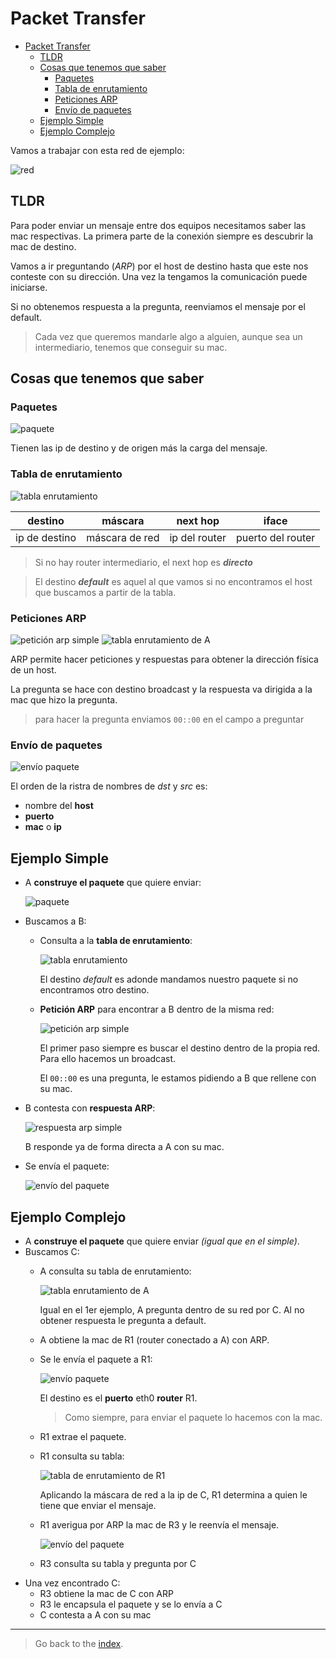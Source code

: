 # Packet Transfer

- [Packet Transfer](#packet-transfer)
  - [TLDR](#tldr)
  - [Cosas que tenemos que saber](#cosas-que-tenemos-que-saber)
    - [Paquetes](#paquetes)
    - [Tabla de enrutamiento](#tabla-de-enrutamiento)
    - [Peticiones ARP](#peticiones-arp)
    - [Envío de  paquetes](#envío-de--paquetes)
  - [Ejemplo Simple](#ejemplo-simple)
  - [Ejemplo Complejo](#ejemplo-complejo)

Vamos a trabajar con esta red de ejemplo:

![red](img/red-ejemplo-enrutamiento.PNG)

## TLDR

Para poder enviar un mensaje entre dos equipos necesitamos saber las mac respectivas. La primera parte de la conexión siempre es descubrir la mac de destino.

Vamos a ir preguntando (*ARP*) por el host de destino hasta que este nos conteste con su dirección. Una vez la tengamos la comunicación puede iniciarse.

Si no obtenemos respuesta a la pregunta, reenviamos el mensaje por el default.

> Cada vez que queremos mandarle algo a alguien, aunque sea un intermediario, tenemos que conseguir su mac.

## Cosas que tenemos que saber

### Paquetes

![paquete](img/paquete-ejemplo-enrutamiento.PNG)

Tienen las ip de destino y de origen más la carga del mensaje.

### Tabla de enrutamiento

![tabla enrutamiento](img/tabla-de-enrutamiento-direct-hop.PNG)

| destino       | máscara        | next hop      | iface             |
| ------------- | -------------- | ------------- | ----------------- |
| ip de destino | máscara de red | ip del router | puerto del router |

> Si no hay router intermediario, el next hop es ***directo***

> El destino ***default*** es aquel al que vamos si no encontramos el host que buscamos a partir de la tabla.

### Peticiones ARP

![petición arp simple](img/peticion-arp-simple.PNG)
![tabla enrutamiento de A](img/respuesta-arp-simple.PNG)

ARP permite hacer peticiones y respuestas para obtener la dirección física de un host.

La pregunta se hace con destino broadcast y la respuesta va dirigida a la mac que hizo la pregunta.

> para hacer la pregunta enviamos `00::00` en el campo a preguntar

### Envío de  paquetes

![envío paquete](img/paquete-A-R1-enrutamiento.PNG)

El orden de la ristra de nombres de *dst* y *src* es:

- nombre del **host**
- **puerto**
- **mac** o **ip**

## Ejemplo Simple

- A **construye el paquete** que quiere enviar:

  ![paquete](img/paquete-ejemplo-enrutamiento.PNG)

- Buscamos a B:
  - Consulta a la **tabla de enrutamiento**:
  
    ![tabla enrutamiento](img/tabla-de-enrutamiento-direct-hop.PNG)

    El destino *default* es adonde mandamos nuestro paquete si no encontramos otro destino.
  - **Petición ARP** para encontrar a B dentro de la misma red:

     ![petición arp simple](img/peticion-arp-simple.PNG)

     El primer paso siempre es buscar el destino dentro de la propia red. Para ello hacemos un broadcast.

     El `00::00` es una pregunta, le estamos pidiendo a B que rellene con su mac.
- B contesta con **respuesta ARP**:

  ![respuesta arp simple](img/respuesta-arp-simple.PNG)

  B responde ya de forma directa a A con su mac.

- Se envía el paquete:

    ![envío del paquete](img/envio-paquete-simple.PNG)

## Ejemplo Complejo

- A **construye el paquete** que quiere enviar *(igual que en el simple)*.
- Buscamos C:
  - A consulta su tabla de enrutamiento:

    ![tabla enrutamiento de A](img/tabla-de-enrutamiento-A-default.PNG)
  
    Igual en el 1er ejemplo, A pregunta dentro de su red por C. Al no obtener respuesta le pregunta a default.
  - A obtiene la mac de R1 (router conectado a A) con ARP.
  - Se le envía el paquete a R1:

    ![envío paquete](img/paquete-A-R1-enrutamiento.PNG)

    El destino es el **puerto** eth0 **router** R1.
    > Como siempre, para enviar el paquete lo hacemos con la mac.
  - R1 extrae el paquete.
  - R1 consulta su tabla:

    ![tabla de enrutamiento de R1](img/tabla-de-enrutamiento-R1-para-C.PNG)

    Aplicando la máscara de red a la ip de C, R1 determina a quien le tiene que enviar el mensaje.

  - R1 averigua por ARP la mac de R3 y le reenvía el mensaje.
  
    ![envío del paquete](img/paquete-R1-R3-enrutamiento.PNG)
  - R3 consulta su tabla y pregunta por C
- Una vez encontrado C:
  - R3 obtiene la mac de C con ARP
  - R3 le encapsula el paquete y se lo envía a C
  - C contesta a A con su mac

---

> Go back to the [index](.index.md#index).
